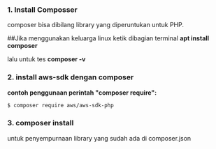 ### 1. Install Composser

composer bisa dibilang library yang diperuntukan untuk PHP.

##Jika menggunakan keluarga linux
ketik dibagian terminal
**apt install composer**

lalu untuk tes
**composer -v**

### 2. install aws-sdk dengan composer
**contoh penggunaan perintah "composer require":**
```bash
$ composer require aws/aws-sdk-php
```
### 3. composer install
untuk penyempurnaan library yang sudah ada di composer.json
